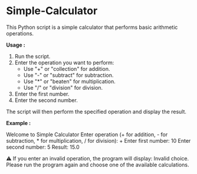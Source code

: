 # **Simple-Calculator**

This Python script is a simple calculator that performs basic arithmetic operations.

**Usage :**

1. Run the script.
2. Enter the operation you want to perform:
   - Use "+" or "collection" for addition.
   - Use "-" or "subtract" for subtraction.
   - Use "*" or "beaten" for multiplication.
   - Use "/" or "division" for division.
3. Enter the first number.
4. Enter the second number.

The script will then perform the specified operation and display the result.

**Example :**

Welcome to Simple Calculator
Enter operation (+ for addition, - for subtraction, * for multiplication, / for division):
+
Enter first number: 10
Enter second number: 5
Result: 15.0

  ⚠️ If you enter an invalid operation, the program will display:
     Invalid choice. Please run the program again and choose one of the available calculations.
